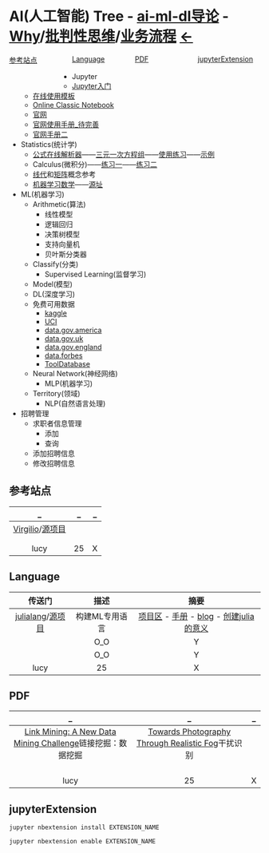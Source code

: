 

  <link rel="stylesheet" href="../../js/JQuery/treeview/jquery.treeview.css" type="text/css"/>
  <!--screen.css不要也可以-->
  <link rel="stylesheet" href="../../js/JQuery/treeview/screen.css" type="text/css"/>

  <script src="../../js/JQuery/jquery.min.js"></script>
  <!--jquery.cookie.js不要也可以-->
  <script src="../../js/JQuery/treeview/jquery.cookie.js"></script>
  <script src="../../js/JQuery/treeview/jquery.treeview.js" type="text/javascript"></script>

  <script type="text/javascript">
      $(document).ready(function(){
          $("#treeview").treeview({
              toggle: function() {
                  console.log("%s was toggled.", $(this).find(">span").text());
              }
          });
      });
  </script>

# AI(人工智能) Tree - [ai-ml-dl导论](https://github.com/neomatrix369/awesome-ai-ml-dl/blob/master/README-details.md#data) - [Why](https://en.wikipedia.org/wiki/Five_whys)/[批判性思维](https://www.callingbullshit.org/)/[业务流程](https://virgili0.github.io/Virgilio/paradiso/what-do-i-need-for-ml.html#the-three-elements) [←](index.md)

  <div style="left:60%;">

  <div style="position：relative;float:left;width:25%;height:35px;"><a href="#参考站点">参考站点</a></div>

  <div style="position：relative;float:left;width:25%;height:35px;"><a href="#language">Language</a></div>

  <div style="position：relative;float:left;width:25%;height:35px;"><a href="#pdf">PDF</a></div>
  
  <div style="position：relative;float:left;width:25%;height:35px;"><a href="#jupyterextension">jupyterExtension</a></div>

  <div style="position：relative;float:left;width:25%;height:35px;"></div>

  </div>

  <div id="main">
    <ul id="treeview" class="filetree">       
        <li><span class="folder">Jupyter</span>
            <ul>
                <li><span class="file"><a href="https://www.dataquest.io/blog/jupyter-notebook-tutorial/">Jupyter入门</a></span></li>
                <li><span class="file"><a href="https://jupyter.org/try">在线使用模板</a></span></li>
                <li><span class="file"><a href="https://hub.gke2.mybinder.org/user/ipython-ipython-in-depth-r7m1md4e/notebooks/binder/Index.ipynb"> Online Classic Notebook</a></span></li>
                <li><span class="file"><a href="https://jupyter.org/">官网</a></span></li>
                <li><span class="file"><a href="https://github.com/jupyter-guide/jupyter-guide">官网使用手册_待完善</a></span></li>
                <li><span class="file"><a href="https://github.com/jupyter-guide/ten-rules-jupyter">官网手册二</a></span></li>
            </ul>
        </li>        
        <li><span class="folder">Statistics(统计学)</span>
            <ul>
              <li><span class="file"><a href="https://www.wolframalpha.com/">公式在线解析器</a>——<a href="https://www.wolframalpha.com/widgets/view.jsp?id=54af80f0c43c8717d710f39be0642aaa">三元一次方程组</a>——<a href="https://www.wolframalpha.com/problem-generator/">使用练习</a>——<a href="https://www.wolframalpha.com/input/?i=plot%28+%2830+-+1%29+%2F+%28t+%2B+2%29%5E1.8%2C++%2860+-+1%29+%2F+%28t+%2B+2%29%5E1.8%2C+%28200+-+1%29+%2F+%28t+%2B+2%29%5E1.8+%29+where+t%3D0..24">示例</a></span></li>
              <li><span class="file">Calculus(微积分)——<a href="https://www.math.mcgill.ca/rags/JAC/dobson/dobson.html">练习一</a>——<a href="https://tutorial.math.lamar.edu/Problems/CalcI/CalcI.aspx">练习二</a></span></li>
              <li><span class="file"><a href="http://immersivemath.com/ila/index.html">线代</a>和<a href="https://textbooks.math.gatech.edu/ila/index.html">矩阵</a>概念参考</span></li>
              <li><span class="file"><a href="https://mml-book.github.io/">机器学习数学</a>——<a href="https://github.com/mml-book/mml-book.github.io">源址</a></span></li>
            </ul>
        </li>      
        <li><span class="folder">ML(机器学习)</span>
            <ul>
                <li><span class="file">Arithmetic(算法)</span>
                    <ul>
                        <li><span class="file">线性模型</span></li>
                        <li><span class="file">逻辑回归</span></li>
                        <li><span class="file">决策树模型</span></li>
                        <li><span class="file">支持向量机</span></li>
                        <li><span class="file">贝叶斯分类器</span></li>
                    </ul>
                </li>                  
                <li><span class="file">Classify(分类)</span>
                    <ul>
                        <li><span class="file">Supervised Learning(监督学习)</span></li>
                    </ul>
                </li>                  
                <li><span class="file">Model(模型)</span></li>
                <li><span class="file">DL(深度学习)</span></li>
                <li><span class="file">免费可用数据</span>
                    <ul>
                        <li><span class="file"><a href="https://www.kaggle.com/">kaggle</a></span></li>
                        <li><span class="file"><a href="https://archive.ics.uci.edu/ml/index.php">UCI</a></span></li>
                        <li><span class="file"><a href="https://www.data.gov/">data.gov.america</a></span></li>
                        <li><span class="file"><a href="https://data.gov.uk/">data.gov.uk</a></span></li>
                        <li><span class="file"><a href="https://data.europa.eu/euodp/en/data/">data.gov.england</a></span></li>
                        <li><span class="file"><a href="https://www.forbes.com/sites/bernardmarr/2016/02/12/big-data-35-brilliant-and-free-data-sources-for-2016/?sh=426d974db54d">data.forbes</a>
                          </span></li>
                        <li><span class="file"><a href="https://wiki.digitalmethods.net/Dmi/ToolDatabase">ToolDatabase</a></span></li>
                    </ul>
                </li>                  
                <li><span class="file">Neural Network(神经网络)</span>
                    <ul>
                        <li><span class="file">MLP(机器学习)</span></li>
                    </ul>
                </li>                  
                <li><span class="file">Territory(领域)</span>
                    <ul>
                        <li><span class="file">NLP(自然语言处理)</span></li>
                    </ul>
                </li>                  
            </ul>
        </li>      
        <li><span class="folder">招聘管理</span>
            <ul id="tree">
                <li><span class="folder">求职者信息管理</span>
                    <ul>
                        <li><span class="file">添加</span></li>
                        <li><span class="file">查询</span></li>
                    </ul>
                </li>
                <li><span class="file">添加招聘信息</span></li>
                <li><span class="file">修改招聘信息</span></li>
            </ul>
        </li>
    </ul>
  </div>

## 参考站点

| _ | _ | _ |
|:---:|:---:|:---:|
| [Virgilio](https://virgili0.github.io/Virgilio/)/[源项目](https://github.com/virgili0/Virgilio) | []() | []() |
| []() | []() | []() |
| []() | []() | []() |
| lucy | 25 | X |

## Language

| 传送门 | 描述 | 摘要 |
|:---:|:---:|:---:|
| [julialang](https://julialang.org/)/[源项目](https://github.com/JuliaLang/julia) | 构建ML专用语言 | [项目区](https://github.com/JuliaLang) - [手册](https://docs.julialang.org/en/v1/) - [blog](https://julialang.org/blog/) - [创建julia的意义](https://julialang.org/blog/2017/12/ml-pl-cn/#%E4%B8%BA%E4%BB%80%E4%B9%88%E8%A6%81%E5%88%9B%E9%80%A0%E4%B8%80%E4%B8%AA%E6%96%B0%E8%AF%AD%E8%A8%80) |
| []() | O_O | Y |
| []() | O_O | Y |
| lucy | 25 | X |

## PDF

| _ | _ | _ |
|:---:|:---:|:---:|
| [Link Mining: A New Data Mining Challenge](https://citeseerx.ist.psu.edu/viewdoc/download?doi=10.1.1.93.1976&rep=rep1&type=pdf)链接挖掘：数据挖掘 | [Towards Photography Through Realistic Fog](https://web.media.mit.edu/~guysatat/fog/materials/TowardsPhotographyThroughRealisticFog.pdf)干扰识别 | []() |
| []() | []() | []() |
| []() | []() | []() |
| []() | []() | []() |
| []() | []() | []() |
| lucy | 25 | X |

## jupyterExtension

```
jupyter nbextension install EXTENSION_NAME

jupyter nbextension enable EXTENSION_NAME
```


